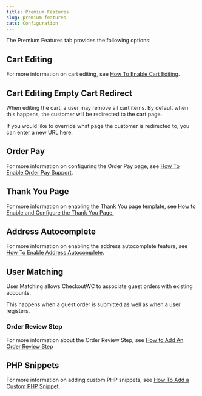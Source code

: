 ```yaml
---
title: Premium Features
slug: premium-features
cats: Configuration
---
```


<p>The Premium Features tab provides the following options:</p>
<h2>Cart Editing</h2>
<p>For more information on cart editing, see <a href="https://cfw.test/documentation/how-to-enable-cart-editing">How To Enable Cart Editing</a>.</p>
<h2>Cart Editing Empty Cart Redirect</h2>
<p>When editing the cart, a user may remove all cart items. By default when this happens, the customer will be redirected to the cart page.</p>
<p>If you would like to override what page the customer is redirected to, you can enter a new URL here.</p>
<h2>Order Pay</h2>
<p>For more information on configuring the Order Pay page, see <a href="https://cfw.test/documentation/how-to-enable-order-pay-support">How To Enable Order Pay Support</a>.</p>
<h2>Thank You Page</h2>
<p>For more information on enabling the Thank You page template, see <a href="https://cfw.test/documentation/how-to-enable-and-configure-the-thank-you-page">How to Enable and Configure the Thank You Page.</a></p>
<h2>Address Autocomplete</h2>
<p>For more information on enabling the address autocomplete feature, see <a href="https://cfw.test/documentation/how-to-enable-address-autocomplete">How To Enable Address Autocomplete</a>.</p>
<h2>User Matching</h2>
<p>User Matching allows CheckoutWC to associate guest orders with existing accounts.</p>
<p>This happens when a guest order is submitted as well as when a user registers.</p>
<h3>Order Review Step</h3>
<p>For more information about the Order Review Step, see <a href="https://cfw.test/documentation/how-to-add-order-review-step">How to Add An Order Review Step</a></p>
<h2>PHP Snippets</h2>
<p>For more information on adding custom PHP snippets, see <a href="https://cfw.test/documentation/how-to-add-a-custom-php-snippet">How To Add a Custom PHP Snippet</a>.</p>
